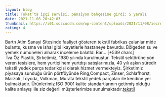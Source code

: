 ```yaml
--- 
layout: blog
title: Tokat’ta işçi servisi, pansiyon bahçesine girdi: 5 yaralı
date: 2021-11-08 20:42:03
thumbnail: https://i01.sozcucdn.com/wp-content/uploads/2021/11/08/iecrop/dha-tokat-1_16_9_1636404098-670x371.jpg
rating: 4
---
```

Bartn Atlm Sanayi Sitesinde faaliyet gösteren tekstil fabrikas çalanlar mide bulants, kusma ve ishal gibi ikayetlerle hastaneye bavurdu. Bölgeden su ve yemek numuneleri alnarak inceleme balatld.
Bar… [+539 chars]</br>&nbsp;İva Öz Plastik, Şirketimiz, 1980 yılında kurulmuştur. Tekstil sektörüne yön veren tesislere, hem yurtiçi hem yurtdışı satışlarımızla, 40 yılı aşkın süredir tekstil yedek parça tedarikçisi olarak hizmet vermekteyiz. Şirketimiz piyasaya sunduğu ürün pörtföyünde Ring,Compact, Zinser, Schlafhorst, Marzoli ,Toyoda, Volkman, Murata tekstil yedek parçaları ile kendine yer bulmaktadır. Ürünlerimiz ISO 9001 kalite standartlarının getirmiş olduğu kalite anlayışı ile siz değerli müşterlerimize sunulmaktadır.<a href="https://www.ivaozplastik.com/">tekstil</a>